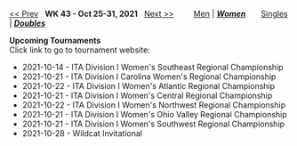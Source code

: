 [<< Prev](women_doubles_2142.md) &nbsp; **WK 43 - Oct 25-31, 2021** &nbsp; [Next >>](women_doubles_2144.md) &nbsp;&nbsp;&nbsp;&nbsp;&nbsp;&nbsp;&nbsp; [Men](./men_doubles_2143.md) &#124; [***Women***](./women_doubles_2143.md) &nbsp;&nbsp;&nbsp;&nbsp;&nbsp; [Singles](./women_singles_2143.md) &#124; [***Doubles***](./women_doubles_2143.md)

**Upcoming Tournaments**  
Click link to go to tournament website:  
- 2021-10-14 - ITA Division I Women's Southeast Regional Championship  
- 2021-10-21 - ITA Division I Carolina Women's Regional Championship  
- 2021-10-22 - ITA Division I Women's Atlantic Regional Championship  
- 2021-10-21 - ITA Division I Women's Central Regional Championship  
- 2021-10-22 - ITA Division I Women's Northwest Regional Championship  
- 2021-10-21 - ITA Division I Women's Ohio Valley Regional Championship  
- 2021-10-21 - ITA Division I Women's Southwest Regional Championship  
- 2021-10-28 - Wildcat Invitational  